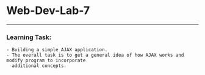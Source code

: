 # Web-Dev-Lab-7
___

### Learning Task:
````
- Building a simple AJAX application.
- The overall task is to get a general idea of how AJAX works and modify program to incorporate
  additional concepts.
````
